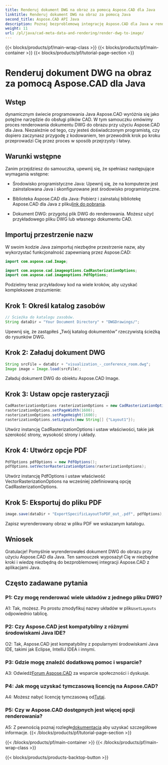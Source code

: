 ```yaml
---
title: Renderuj dokument DWG na obraz za pomocą Aspose.CAD dla Java
linktitle: Renderuj dokument DWG na obraz za pomocą Java
second_title: Aspose.CAD API Java
description: Poznaj bezproblemową integrację Aspose.CAD dla Java w renderowaniu dokumentów DWG na obrazy. Postępuj zgodnie z naszym przewodnikiem krok po kroku, aby uzyskać skuteczne rezultaty.
weight: 11
url: /pl/java/cad-meta-data-and-rendering/render-dwg-to-image/
---
```


{{< blocks/products/pf/main-wrap-class >}}
{{< blocks/products/pf/main-container >}}
{{< blocks/products/pf/tutorial-page-section >}}

# Renderuj dokument DWG na obraz za pomocą Aspose.CAD dla Java

## Wstęp

dynamicznym świecie programowania Java Aspose.CAD wyróżnia się jako potężne narzędzie do obsługi plików CAD. W tym samouczku omówimy proces renderowania dokumentu DWG do obrazu przy użyciu Aspose.CAD dla Java. Niezależnie od tego, czy jesteś doświadczonym programistą, czy dopiero zaczynasz przygodę z kodowaniem, ten przewodnik krok po kroku przeprowadzi Cię przez proces w sposób przejrzysty i łatwy.

## Warunki wstępne

Zanim przejdziesz do samouczka, upewnij się, że spełniasz następujące wymagania wstępne:

- Środowisko programistyczne Java: Upewnij się, że na komputerze jest zainstalowana Java i skonfigurowane jest środowisko programistyczne.

-  Biblioteka Aspose.CAD dla Java: Pobierz i zainstaluj bibliotekę Aspose.CAD dla Java z pliku[link do pobrania](https://releases.aspose.com/cad/java/).

- Dokument DWG: przygotuj plik DWG do renderowania. Możesz użyć przykładowego pliku DWG lub własnego dokumentu CAD.

## Importuj przestrzenie nazw

W swoim kodzie Java zaimportuj niezbędne przestrzenie nazw, aby wykorzystać funkcjonalność zapewnianą przez Aspose.CAD:

```java
import com.aspose.cad.Image;

import com.aspose.cad.imageoptions.CadRasterizationOptions;
import com.aspose.cad.imageoptions.PdfOptions;
```

Podzielmy teraz przykładowy kod na wiele kroków, aby uzyskać kompleksowe zrozumienie:

## Krok 1: Określ katalog zasobów

```java
// Ścieżka do katalogu zasobów.
String dataDir = "Your Document Directory" + "DWGDrawings/";
```

Upewnij się, że zastąpiłeś „Twój katalog dokumentów” rzeczywistą ścieżką do rysunków DWG.

## Krok 2: Załaduj dokument DWG

```java
String srcFile = dataDir + "visualization_-_conference_room.dwg";
Image image = Image.load(srcFile);
```

Załaduj dokument DWG do obiektu Aspose.CAD Image.

## Krok 3: Ustaw opcje rasteryzacji

```java
CadRasterizationOptions rasterizationOptions = new CadRasterizationOptions();
rasterizationOptions.setPageWidth(1600);
rasterizationOptions.setPageHeight(1600);
rasterizationOptions.setLayouts(new String[] {"Layout1"});
```

Utwórz instancję CadRasterizationOptions i ustaw właściwości, takie jak szerokość strony, wysokość strony i układy.

## Krok 4: Utwórz opcje PDF

```java
PdfOptions pdfOptions = new PdfOptions();
pdfOptions.setVectorRasterizationOptions(rasterizationOptions);
```

Utwórz instancję PdfOptions i ustaw właściwość VectorRasterizationOptions na wcześniej zdefiniowaną opcję CadRasterizationOptions.

## Krok 5: Eksportuj do pliku PDF

```java
image.save(dataDir + "ExportSpecificLayoutToPDF_out_.pdf", pdfOptions);
```

Zapisz wyrenderowany obraz w pliku PDF we wskazanym katalogu.

## Wniosek

Gratulacje! Pomyślnie wyrenderowałeś dokument DWG do obrazu przy użyciu Aspose.CAD dla Java. Ten samouczek wyposażył Cię w niezbędne kroki i wiedzę niezbędną do bezproblemowej integracji Aspose.CAD z aplikacjami Java.

## Często zadawane pytania

### P1: Czy mogę renderować wiele układów z jednego pliku DWG?

 A1: Tak, możesz. Po prostu zmodyfikuj nazwy układów w pliku`setLayouts` odpowiednio tablicę.

### P2: Czy Aspose.CAD jest kompatybilny z różnymi środowiskami Java IDE?

O2: Tak, Aspose.CAD jest kompatybilny z popularnymi środowiskami Java IDE, takimi jak Eclipse, IntelliJ IDEA i innymi.

### P3: Gdzie mogę znaleźć dodatkową pomoc i wsparcie?

 A3: Odwiedź[Forum Aspose.CAD](https://forum.aspose.com/c/cad/19) za wsparcie społeczności i dyskusje.

### P4: Jak mogę uzyskać tymczasową licencję na Aspose.CAD?

 A4: Możesz nabyć licencję tymczasową od[Tutaj](https://purchase.aspose.com/temporary-license/).

### P5: Czy w Aspose.CAD dostępnych jest więcej opcji renderowania?

 A5: Z pewnością poznaj rozległe[dokumentacja](https://reference.aspose.com/cad/java/) aby uzyskać szczegółowe informacje.
{{< /blocks/products/pf/tutorial-page-section >}}

{{< /blocks/products/pf/main-container >}}
{{< /blocks/products/pf/main-wrap-class >}}

{{< blocks/products/products-backtop-button >}}
